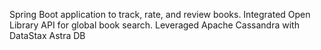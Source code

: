 Spring Boot application to track, rate, and review books. Integrated Open Library API for global book search. Leveraged Apache Cassandra with DataStax Astra DB 
